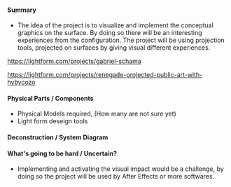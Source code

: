 #### Summary

- The idea of the project is to visualize and implement the conceptual graphics on the surface. By doing so there will be an interesting experiences from the configuration. The project will be using projection tools, projected on surfaces by giving visual different experiences. 

https://lightform.com/projects/gabriel-schama

https://lightform.com/projects/renegade-projected-public-art-with-hybycozo

#### Physical Parts / Components
- Physical Models required, (How many are not sure yet)
- Light form deseign tools

#### Deconstruction / System Diagram


#### What's going to be hard / Uncertain?
- Implementing and activating the visual impact would be a challenge, by doing so the project will be used by After Effects or more softwares.
